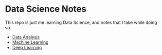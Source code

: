 # Data Science Notes

This repo is just me learning Data Science, and notes that I take while doing so.

- [Data Analysis](./DataAnalysis/)
- [Machine Learning](./MachineLearning/)
- [Deep Learning](./DeepLearning/)
